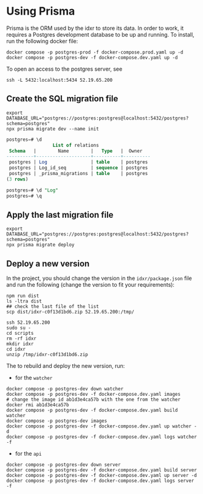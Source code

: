 # Using Prisma

Prisma is the ORM used by the idxr to store its data. In order to work, it
requires a Postgres development database to be up and running. To install,
run the following docker file:

```shell
docker compose -p postgres-prod -f docker-compose.prod.yaml up -d
docker compose -p postgres-dev -f docker-compose.dev.yaml up -d
```

To open an access to the postgres server, see

```shell
ssh -L 5432:localhost:5434 52.19.65.200
```

## Create the SQL migration file

```shell
export DATABASE_URL="postgres://postgres:postgres@localhost:5432/postgres?schema=postgres"
npx prisma migrate dev --name init
```

```sql
postgres=# \d
                 List of relations
 Schema   |        Name        |   Type   |  Owner
----------+--------------------+----------+----------
 postgres | Log                | table    | postgres
 postgres | Log_id_seq         | sequence | postgres
 postgres | _prisma_migrations | table    | postgres
(3 rows)

postgres=# \d "Log"
postgres=# \q
```

## Apply the last migration file

```shell
export DATABASE_URL="postgres://postgres:postgres@localhost:5432/postgres?schema=postgres"
npx prisma migrate deploy
```

## Deploy a new version

In the project, you should change the version in the `idxr/package.json` file and run
the following (change the version to fit your requirements):

```shell
npm run dist
ls -ltra dist
## check the last file of the list
scp dist/idxr-c0f13d1bd6.zip 52.19.65.200:/tmp/

ssh 52.19.65.200
sudo su -
cd scripts
rm -rf idxr
mkdir idxr
cd idxr
unzip /tmp/idxr-c0f13d1bd6.zip
```

The to rebuild and deploy the new version, run:

- for the `watcher`

```shell
docker compose -p postgres-dev down watcher
docker compose -p postgres-dev -f docker-compose.dev.yaml images
# change the image id ab1d3e4ca57b with the one from the watcher
docker rmi ab1d3e4ca57b
docker compose -p postgres-dev -f docker-compose.dev.yaml build watcher
docker compose -p postgres-dev images
docker compose -p postgres-dev -f docker-compose.dev.yaml up watcher -d
docker compose -p postgres-dev -f docker-compose.dev.yaml logs watcher -f
```

- for the `api`

```shell
docker compose -p postgres-dev down server
docker compose -p postgres-dev -f docker-compose.dev.yaml build server
docker compose -p postgres-dev -f docker-compose.dev.yaml up server -d
docker compose -p postgres-dev -f docker-compose.dev.yaml logs server -f
```
